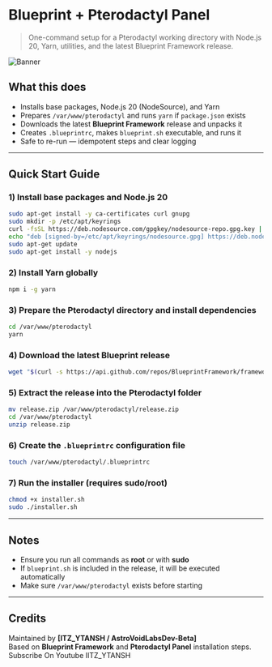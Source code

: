 # Blueprint + Pterodactyl Panel

> One-command setup for a Pterodactyl working directory with Node.js 20, Yarn, utilities, and the latest Blueprint Framework release.

![Banner](https://blueprint.zip/.assets/brand/retro.png)

## What this does
- Installs base packages, Node.js 20 (NodeSource), and Yarn  
- Prepares `/var/www/pterodactyl` and runs `yarn` if `package.json` exists  
- Downloads the latest **Blueprint Framework** release and unpacks it  
- Creates `.blueprintrc`, makes `blueprint.sh` executable, and runs it  
- Safe to re-run — idempotent steps and clear logging

---

## Quick Start Guide

### 1) Install base packages and Node.js 20
```bash
sudo apt-get install -y ca-certificates curl gnupg
sudo mkdir -p /etc/apt/keyrings
curl -fsSL https://deb.nodesource.com/gpgkey/nodesource-repo.gpg.key | sudo gpg --dearmor -o /etc/apt/keyrings/nodesource.gpg
echo "deb [signed-by=/etc/apt/keyrings/nodesource.gpg] https://deb.nodesource.com/node_20.x nodistro main" | sudo tee /etc/apt/sources.list.d/nodesource.list
sudo apt-get update
sudo apt-get install -y nodejs
```

### 2) Install Yarn globally
```bash
npm i -g yarn
```

### 3) Prepare the Pterodactyl directory and install dependencies
```bash
cd /var/www/pterodactyl
yarn
```

### 4) Download the latest Blueprint release
```bash
wget "$(curl -s https://api.github.com/repos/BlueprintFramework/framework/releases/latest | grep 'browser_download_url' | cut -d '"' -f 4)" -O release.zip
```

### 5) Extract the release into the Pterodactyl folder
```bash
mv release.zip /var/www/pterodactyl/release.zip
cd /var/www/pterodactyl
unzip release.zip
```

### 6) Create the `.blueprintrc` configuration file
```bash
touch /var/www/pterodactyl/.blueprintrc
```

### 7) Run the installer (requires sudo/root)
```bash
chmod +x installer.sh
sudo ./installer.sh
```

---

## Notes
- Ensure you run all commands as **root** or with **sudo**  
- If `blueprint.sh` is included in the release, it will be executed automatically  
- Make sure `/var/www/pterodactyl` exists before starting  

---

## Credits
Maintained by **[ITZ_YTANSH / AstroVoidLabsDev-Beta]**  
Based on **Blueprint Framework** and **Pterodactyl Panel** installation steps.
    Subscribe On Youtube IITZ_YTANSH

